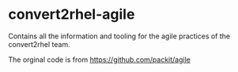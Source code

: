 # convert2rhel-agile
Contains all the information and tooling for the agile practices of the convert2rhel team.

The orginal code is from https://github.com/packit/agile
